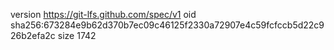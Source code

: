 version https://git-lfs.github.com/spec/v1
oid sha256:673284e9b62d370b7ec09c46125f2330a72907e4c59fcfccb5d22c926b2efa2c
size 1742
